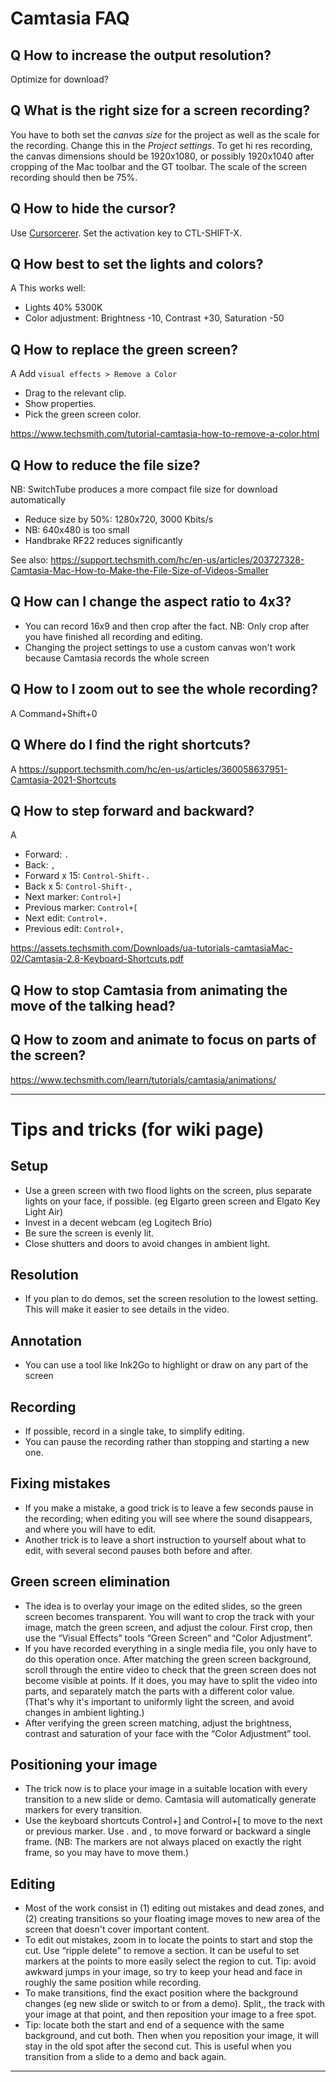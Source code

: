 # Camtasia FAQ

## Q How to increase the output resolution?

Optimize for download?

## Q What is the right size for a screen recording?

You have to both set the *canvas size* for the project as well as the scale for the recording. Change this in the *Project settings*.
To get hi res recording, the canvas dimensions should be 1920x1080, or possibly 1920x1040 after cropping of the Mac toolbar and the GT toolbar. The scale of the screen recording should then be 75%. 

## Q How to hide the cursor?

Use [Cursorcerer](http://doomlaser.com/cursorcerer-hide-your-cursor-at-will/).
Set the activation key to CTL-SHIFT-X.

## Q How best to set the lights and colors?

A This works well:
- Lights 40% 5300K
- Color adjustment: Brightness -10, Contrast +30, Saturation -50

## Q How to replace the green screen?

A Add `visual effects > Remove a Color`
- Drag to the relevant clip.
- Show properties.
- Pick the green screen color.

https://www.techsmith.com/tutorial-camtasia-how-to-remove-a-color.html

## Q How to reduce the file size?

NB: SwitchTube produces a more compact file size for download automatically

- Reduce size by 50%: 1280x720, 3000 Kbits/s
- NB: 640x480 is too small
- Handbrake RF22 reduces significantly

See also: 
https://support.techsmith.com/hc/en-us/articles/203727328-Camtasia-Mac-How-to-Make-the-File-Size-of-Videos-Smaller

## Q How can I change the aspect ratio to 4x3?

- You can record 16x9 and then crop after the fact. NB: Only crop after you have finished all recording and editing.
- Changing the project settings to use a custom canvas won't work because Camtasia records the whole screen

## Q How to I zoom out to see the whole recording?

A Command+Shift+0

## Q Where do I find the right shortcuts?

A 
https://support.techsmith.com/hc/en-us/articles/360058637951-Camtasia-2021-Shortcuts

## Q How to step forward and backward?

A 
- Forward: `.`
- Back: `,`
- Forward x 15: `Control-Shift-.`
- Back x 5: `Control-Shift-,`
- Next marker: `Control+]`
- Previous marker: `Control+[`
- Next edit: `Control+.`
- Previous edit: `Control+,`

https://assets.techsmith.com/Downloads/ua-tutorials-camtasiaMac-02/Camtasia-2.8-Keyboard-Shortcuts.pdf

## Q How to stop Camtasia from animating the move of the talking head?

## Q How to zoom and animate to focus on parts of the screen?

https://www.techsmith.com/learn/tutorials/camtasia/animations/

---
# Tips and tricks (for wiki page)

## Setup
- Use a green screen with two flood lights on the screen, plus separate lights on your face, if possible. (eg Elgarto green screen and Elgato Key Light Air)
- Invest in a decent webcam (eg Logitech Brio)
- Be sure the screen is evenly lit.
- Close shutters and doors to avoid changes in ambient light.

## Resolution
- If you plan to do demos, set the screen resolution to the lowest setting. This will make it easier to see details in the video.

## Annotation
- You can use a tool like Ink2Go to highlight or draw on any part of the screen

## Recording
- If possible, record in a single take, to simplify editing.
- You can pause the recording rather than stopping and starting a new one.

## Fixing mistakes
- If you make a mistake, a good trick is to leave a few seconds pause in the recording; when editing you will see where the sound disappears, and where you will have to edit.
- Another trick is to leave a short instruction to yourself about what to edit, with several second pauses both before and after.

## Green screen elimination
- The idea is to overlay your image on the edited slides, so the green screen becomes transparent. You will want to crop the track with your image, match the green screen, and adjust the colour. First crop, then use the “Visual Effects” tools “Green Screen” and “Color Adjustment”.
- If you have recorded everything in a single media file, you only have to do this operation once. After matching the green screen background, scroll through the entire video to check that the green screen does not become visible at points. If it does, you may have to split the video into parts, and separately match the parts with a different color value. (That's why it's important to uniformly light the screen, and avoid changes in ambient lighting.)
- After verifying the green screen matching, adjust the brightness, contrast and saturation of your face with the “Color Adjustment” tool.

## Positioning your image
- The trick now is to place your image in a suitable location with every transition to a new slide or demo. Camtasia will automatically generate markers for every transition.
- Use the keyboard shortcuts Control+] and Control+[ to move to the next or previous marker. Use . and , to move forward or backward a single frame. (NB: The markers are not always placed on exactly the right frame, so you may have to move them.)

## Editing
- Most of the work consist in (1) editing out mistakes and dead zones, and (2) creating transitions so your floating image moves to new area of the screen that doesn't cover important content.
- To edit out mistakes, zoom in to locate the points to start and stop the cut. Use “ripple delete” to remove a section. It can be useful to set markers at the points to more easily select the region to cut. Tip: avoid awkward jumps in your image, so try to keep your head and face in roughly the same position while recording.
- To make transitions, find the exact position where the background changes (eg new slide or switch to or from a demo). Split,, the track with your image at that point, and then reposition your image to a free spot.
- Tip: locate both the start and end of a sequence with the same background, and cut both. Then when you reposition your image, it will stay in the old spot after the second cut. This is useful when you transition from a slide to a demo and back again.


---
